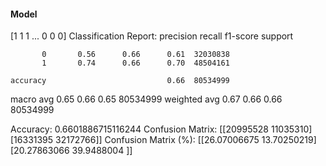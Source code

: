 #### Model
[1 1 1 ... 0 0 0]
Classification Report:
              precision    recall  f1-score   support

           0       0.56      0.66      0.61  32030838
           1       0.74      0.66      0.70  48504161

    accuracy                           0.66  80534999
   macro avg       0.65      0.66      0.65  80534999
weighted avg       0.67      0.66      0.66  80534999

Accuracy: 0.6601886715116244
Confusion Matrix:
[[20995528 11035310]
 [16331395 32172766]]
Confusion Matrix (%):
[[26.07006675 13.70250219]
 [20.27863066 39.9488004 ]]
